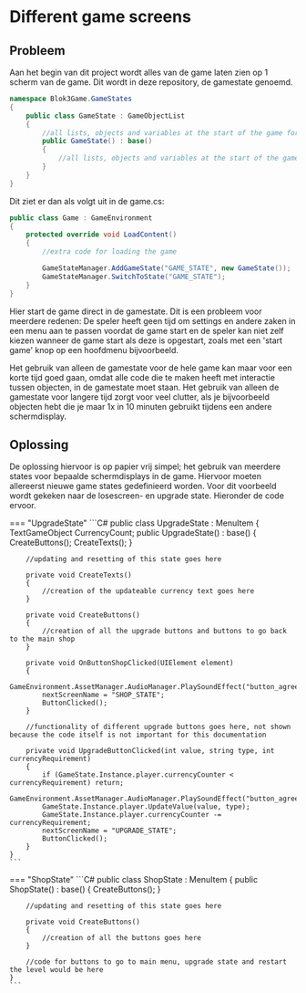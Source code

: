 # Different game screens

## Probleem
Aan het begin van dit project wordt alles van de game laten zien op 1 scherm van de game. Dit wordt in deze repository, de gamestate genoemd.

```C#
namespace Blok3Game.GameStates
{
    public class GameState : GameObjectList
    {
        //all lists, objects and variables at the start of the game for the gamestate are created in the code here
        public GameState() : base()
        {
            //all lists, objects and variables at the start of the game for the gamestate are instantiated here, meaning they will show up when the gamestate is loaded in
        }
    }
}
```

Dit ziet er dan als volgt uit in de game.cs:

```C#
public class Game : GameEnvironment
{
    protected override void LoadContent()
    {
        //extra code for loading the game

        GameStateManager.AddGameState("GAME_STATE", new GameState());
        GameStateManager.SwitchToState("GAME_STATE");
    }
}
```

Hier start de game direct in de gamestate. Dit is een probleem voor meerdere redenen: De speler heeft geen tijd om settings en andere zaken in een menu aan te passen voordat de game start en de speler kan niet zelf kiezen wanneer de game start als deze is opgestart, zoals met een 'start game' knop op een hoofdmenu bijvoorbeeld.

Het gebruik van alleen de gamestate voor de hele game kan maar voor een korte tijd goed gaan, omdat alle code die te maken heeft met interactie tussen objecten, in de gamestate moet staan. Het gebruik van alleen de gamestate voor langere tijd zorgt voor veel clutter, als je bijvoorbeeld objecten hebt die je maar 1x in 10 minuten gebruikt tijdens een andere schermdisplay.

## Oplossing
De oplossing hiervoor is op papier vrij simpel; het gebruik van meerdere states voor bepaalde schermdisplays in de game. Hiervoor moeten allereerst nieuwe game states gedefinieerd worden. Voor dit voorbeeld wordt gekeken naar de losescreen- en upgrade state. Hieronder de code ervoor.

=== "UpgradeState"
    ```C#
    public class UpgradeState : MenuItem
    {
        TextGameObject CurrencyCount;
        public UpgradeState() : base()
        {
            CreateButtons();
            CreateTexts();
        }

        //updating and resetting of this state goes here

        private void CreateTexts()
        {
            //creation of the updateable currency text goes here
        }

        private void CreateButtons()
        {
            //creation of all the upgrade buttons and buttons to go back to the main shop
        }

        private void OnButtonShopClicked(UIElement element)
        {
            GameEnvironment.AssetManager.AudioManager.PlaySoundEffect("button_agree");
            nextScreenName = "SHOP_STATE";
            ButtonClicked();
        }

        //functionality of different upgrade buttons goes here, not shown because the code itself is not important for this documentation

        private void UpgradeButtonClicked(int value, string type, int currencyRequirement)
        {
            if (GameState.Instance.player.currencyCounter < currencyRequirement) return;
            GameEnvironment.AssetManager.AudioManager.PlaySoundEffect("button_agree");
            GameState.Instance.player.UpdateValue(value, type);
            GameState.Instance.player.currencyCounter -= currencyRequirement;
            nextScreenName = "UPGRADE_STATE";
            ButtonClicked();
        }
    }
    ```

=== "ShopState"
    ```C#
    public class ShopState : MenuItem
    {
        public ShopState() : base()
        {
            CreateButtons();
        }

        //updating and resetting of this state goes here

        private void CreateButtons()
        {
            //creation of all the buttons goes here
        }

        //code for buttons to go to main menu, upgrade state and restart the level would be here
    }
    ```